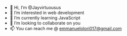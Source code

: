 - 👋 Hi, I’m @Jayvirtuousus
- 👀 I’m interested in web development 
- 🌱 I’m currently learning JavaScript 
- 💞️ I’m looking to collaborate on you
- 📫 You can reach me @ emmanuelolori017@gmail.com

<!---
Jayvirtuous/Jayvirtuous is a ✨ special ✨ repository because its `README.md` (this file) appears on your GitHub profile.
You can click the Preview link to take a look at your changes.
--->
